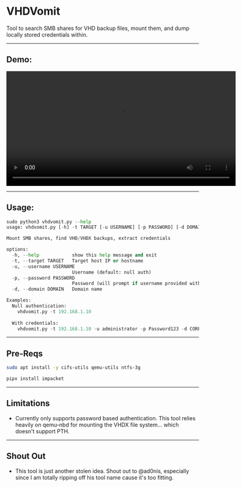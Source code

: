 # VHDVomit
Tool to search SMB shares for VHD backup files, mount them, and dump locally stored credentials within. 
___
## Demo: 
<video src="https://github.com/user-attachments/assets/868660dd-9532-4e81-9824-ac8452f36384" controls width="600">
</video>

---
## Usage:
```python
sudo python3 vhdvomit.py --help                                
usage: vhdvomit.py [-h] -t TARGET [-u USERNAME] [-p PASSWORD] [-d DOMAIN]

Mount SMB shares, find VHD/VHDX backups, extract credentials

options:
  -h, --help            show this help message and exit
  -t, --target TARGET   Target host IP or hostname
  -u, --username USERNAME
                        Username (default: null auth)
  -p, --password PASSWORD
                        Password (will prompt if username provided without password)
  -d, --domain DOMAIN   Domain name

Examples:
  Null authentication:
    vhdvomit.py -t 192.168.1.10
  
  With credentials:
    vhdvomit.py -t 192.168.1.10 -u administrator -p Password123 -d CORP

```
___
## Pre-Reqs
```bash
sudo apt install -y cifs-utils qemu-utils ntfs-3g
```
```bash
pipx install impacket
```
___
## Limitations
- Currently only supports password based authentication. This tool relies heavily on qemu-nbd for mounting the VHDX file system... which doesn't support PTH.
___
## Shout Out
- This tool is just another stolen idea. Shout out to @ad0nis, especially since I am totally ripping off his tool name cause it's too fitting. 

